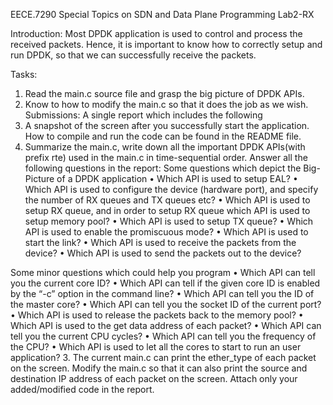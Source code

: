 EECE.7290 Special Topics on SDN and Data Plane Programming
Lab2-RX

Introduction:
Most DPDK application is used to control and process the received packets. Hence, it is important to know how to correctly setup and run DPDK, so that we can successfully receive the packets.

Tasks:
1. Read the main.c source file and grasp the big picture of DPDK APIs.
2. Know to how to modify the main.c so that it does the job as we wish.
Submissions:
A single report which includes the following
1. A snapshot of the screen after you successfully start the application. How to compile and run the code can be found in the README file.
2. Summarize the main.c, write down all the important DPDK APIs(with prefix rte) used in the main.c in time-sequential order. Answer all the following questions in the report:
Some questions which depict the Big-Picture of a DPDK application
•	Which API is used to setup EAL?
•	Which API is used to configure the device (hardware port), and specify the number of RX queues and TX queues etc?
•	Which API is used to setup RX queue, and in order to setup RX queue which API is used to setup memory pool?
•	Which API is used to setup TX queue?
•	Which API is used to enable the promiscuous mode?
•	Which API is used to start the link?
•	Which API is used to receive the packets from the device?
•	Which API is used to send the packets out to the device?
 
Some minor questions which could help you program
•	Which API can tell you the current core ID?
•	Which API can tell if the given core ID is enabled by the “-c” option in the command line?
•	Which API can tell you the ID of the master core?
•	Which API can tell you the socket ID of the current port?
•	Which API is used to release the packets back to the memory pool?
•	Which API is used to the get data address of each packet?
•	Which API can tell you the current CPU cycles?
•	Which API can tell you the frequency of the CPU?
•	Which API is used to let all the cores to start to run an user application?
3. The current main.c can print the ether_type of each packet on the screen. Modify the main.c so that it can also print the source and destination IP address of each packet on the screen. Attach only your added/modified code in the report.
	
